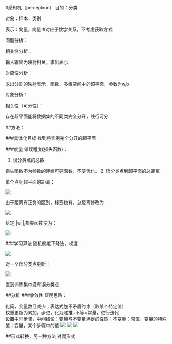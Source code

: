 #感知机（perceptron）
目的：分类

对象：样本，类别

表示：向量，向量	#对应于数学关系，不考虑获取方式

问题分析：

相关性分析：

输入输出为映射相关，求出表示

对应性分析：

求出分割的映射表示，函数，多维空间中的超平面，参数为w,b

对象分析：

相关性（可分性）：

存在超平面能将数据集的不同类完全分开，线行可分

##方法：

###具体化目标
找到将实例完全分开的超平面

###度量
错误程度(损失函数)：

1. 误分类点的总数

损失函数不为参数的连续可导函数，不便优化。
2. 误分类点到超平面的总距离

单个点到超平面的距离：

![](2.1.png) 

由于距离有正负的区别，标签也有，总距离修改为

![](2.2.png) 

给定||w||,损失函数变为：

![](2.3.png)

###学习算法
随机梯度下降法，梯度：

![](2.4.png)

对一个误分类点更新：

![](2.5.png)   

直到训练集中没有误分类点

##分析
###收敛性
证明思路：

化简，变量数目减少；表达式加不矛盾约束（取某个特定值）   
权重更新为累加，步进，化为递推+不等+常量，进行迭代   
设置中间步骤，中间结论：变量与不变量满足的性质；不变量：常值，变量的特殊值；变量，某个步骤中的值
![](2.6.png) 
![](2.7.png) 
![](2.8.png)

##形式转换，另一种方法
对偶形式
 

